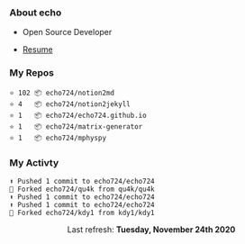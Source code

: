 ### About echo

- Open Source Developer

- [Resume](https://www.notion.so/echo724/Eunchan-Cho-Software-Developer-0e07602f35144f2c958fb3f233013de2)

### My Repos
```
⭐️ 102 📦 echo724/notion2md
⭐️ 4   📦 echo724/notion2jekyll
⭐️ 1   📦 echo724/echo724.github.io
⭐️ 1   📦 echo724/matrix-generator
⭐️ 1   📦 echo724/mphyspy
```

### My Activty
```
⬆️ Pushed 1 commit to echo724/echo724
🍴 Forked echo724/qu4k from qu4k/qu4k
⬆️ Pushed 1 commit to echo724/echo724
⬆️ Pushed 1 commit to echo724/echo724
🍴 Forked echo724/kdy1 from kdy1/kdy1
```

<p align="center">
  Last refresh: 
  <b>Tuesday, November 24th 2020</b>
</p>
